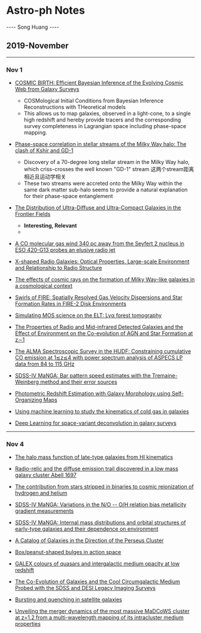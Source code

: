 # Astro-ph Notes

---- Song Huang ----

## 2019-November

----

### Nov 1

* [COSMIC BIRTH: Efficient Bayesian Inference of the Evolving Cosmic Web from Galaxy Surveys](https://arxiv.org/abs/1910.00284)
  * COSMological Initial Conditions from Bayesian Inference Reconstructions with THeoretical models
  * This allows us to map galaxies, observed in a light-cone, to a single high redshift and hereby provide tracers and the corresponding survey completeness in Lagrangian space including phase-space mapping.

* [Phase-space correlation in stellar streams of the Milky Way halo: The clash of Kshir and GD-1](https://arxiv.org/abs/1910.00009)
  * Discovery of a 70-degree long stellar stream in the Milky Way halo, which criss-crosses the well known "GD-1" stream 这两个stream距离相近且运动学相关
  * These two streams were accreted onto the Milky Way within the same dark matter sub-halo seems to provide a natural explanation for their phase-space entanglement

* [The Distribution of Ultra-Diffuse and Ultra-Compact Galaxies in the Frontier Fields](https://arxiv.org/abs/1910.00011)
  * **Interesting, Relevant**
  * 

* [A CO molecular gas wind 340 pc away from the Seyfert 2 nucleus in ESO 420-G13 probes an elusive radio jet](https://arxiv.org/abs/1910.00015)

* [X-shaped Radio Galaxies: Optical Properties, Large-scale Environment and Relationship to Radio Structure](https://arxiv.org/abs/1910.00016)

* [The effects of cosmic rays on the formation of Milky Way-like galaxies in a cosmological context](https://arxiv.org/abs/1910.00019)

* [Swirls of FIRE: Spatially Resolved Gas Velocity Dispersions and Star Formation Rates in FIRE-2 Disk Environments](https://arxiv.org/abs/1910.00020)

* [Simulating MOS science on the ELT: Lyα forest tomography](https://arxiv.org/abs/1910.00021)

* [The Properties of Radio and Mid-infrared Detected Galaxies and the Effect of Environment on the Co-evolution of AGN and Star Formation at z∼1](https://arxiv.org/abs/1910.00024)

* [The ALMA Spectroscopic Survey in the HUDF: Constraining cumulative CO emission at 1≲z≲4 with power spectrum analysis of ASPECS LP data from 84 to 115 GHz](https://arxiv.org/abs/1910.00028)

* [SDSS-IV MaNGA: Bar pattern speed estimates with the Tremaine-Weinberg method and their error sources](https://arxiv.org/abs/1910.00090)

* [Photometric Redshift Estimation with Galaxy Morphology using Self-Organizing Maps](https://arxiv.org/abs/1910.00210)

* [Using machine learning to study the kinematics of cold gas in galaxies](https://arxiv.org/abs/1910.00291)

* [Deep Learning for space-variant deconvolution in galaxy surveys](https://arxiv.org/abs/1910.00443)

----

### Nov 4

* [The halo mass function of late-type galaxies from HI kinematics](https://arxiv.org/abs/1910.00517)

* [Radio-relic and the diffuse emission trail discovered in a low mass galaxy cluster Abell 1697](https://arxiv.org/abs/1910.00531)

* [The contribution from stars stripped in binaries to cosmic reionization of hydrogen and helium](https://arxiv.org/abs/1910.00543)

* [SDSS-IV MaNGA: Variations in the N/O -- O/H relation bias metallicity gradient measurements](https://arxiv.org/abs/1910.00581)

* [SDSS-IV MaNGA: Internal mass distributions and orbital structures of early-type galaxies and their dependence on environment](https://arxiv.org/abs/1910.00777)

* [A Catalog of Galaxies in the Direction of the Perseus Cluster](https://arxiv.org/abs/1910.00951)

* [Box/peanut-shaped bulges in action space](https://arxiv.org/abs/1910.01084)

* [GALEX colours of quasars and intergalactic medium opacity at low redshift](https://arxiv.org/abs/1910.01105)

* [The Co-Evolution of Galaxies and the Cool Circumgalactic Medium Probed with the SDSS and DESI Legacy Imaging Surveys](https://arxiv.org/abs/1910.01271)

* [Bursting and quenching in satellite galaxies](https://arxiv.org/abs/1910.01395)

* [Unveiling the merger dynamics of the most massive MaDCoWS cluster at z=1.2 from a multi-wavelength mapping of its intracluster medium properties](https://arxiv.org/abs/1910.00560)
